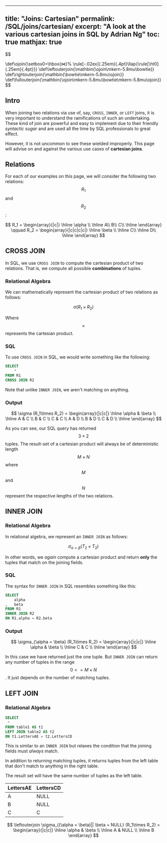 ---
title: "Joins: Cartesian"
permalink: /SQL/joins/cartesian/
excerpt: "A look at the various cartesian joins in SQL by Adrian Ng"
toc: true
mathjax: true
--


$$

\def\ojoin{\setbox0=\hbox{$\bowtie$}%
  \rule[-.02ex]{.25em}{.4pt}\llap{\rule[\ht0]{.25em}{.4pt}}}
\def\leftouterjoin{\mathbin{\ojoin\mkern-5.8mu\bowtie}}
\def\rightouterjoin{\mathbin{\bowtie\mkern-5.8mu\ojoin}}
\def\fullouterjoin{\mathbin{\ojoin\mkern-5.8mu\bowtie\mkern-5.8mu\ojoin}}
$$

## Intro

When joining two relations via use of, say, `CROSS`, `INNER`, or `LEFT` joins, it is very important to understand the ramifications of such an undertaking. 
These kind of join are powerful and easy to implement due to their friendly _syntactic sugar_ and are used all the time by SQL professionals to great effect. 

However, it is not uncommon to see these wielded improperly. This page will advise on and against the various use cases of __cartesian joins__.

## Relations

For each of our examples on this page, we will consider the following two relations: $$R_1$$ and $$R_2$$:

$$
R_1 =
\begin{array}{|c|}
\hline
\alpha \\ \hline
A\\
B\\
C\\ \hline
\end{array}
\qquad
R_2 =
\begin{array}{|c|c|c|c|}
\hline
\beta \\ \hline
C\\ \hline
D\\ \hline
\end{array}
$$


## CROSS JOIN

In SQL, we use `CROSS JOIN` to compute the cartesian product of two relations.
That is, we compute all possible __combinations__ of tuples.

### Relational Algebra

We can mathematically represent the cartesian product of two relations as follows:

$$
\sigma (R_1 \times R_2)
$$ 

Where $$\times$$ represents the cartesian product.

### SQL

To use `CROSS JOIN` in SQL, we would write something like the following:

```sql
SELECT
	*
FROM R1
CROSS JOIN R2
```
Note that unlike `INNER JOIN`, we aren't matching on anything. 

### Output

$$
\sigma (R_1\times R_2) = 
\begin{array}{|c|c|}
\hline
\alpha & \beta \\ \hline
A & C \\ 
B & C \\ 
C & C \\ 
A & D \\ 
B & D \\  
C & D \\ \hline
\end{array} 
$$

As you can see, our SQL query has returned $$3 \times 2 $$ tuples.
The result-set of a cartesian product will always be of deterministic length $$M \times N$$ where $$M$$ and $$N$$ represent the respective lengths of the two relations.

## INNER JOIN

### Relational Algebra

In relational algebra, we represent an `INNER JOIN` as follows:

$$
\sigma_{\alpha = \beta} (T_2 \times T_2)
$$

In other words, we _again_ compute a cartesian product and return __only__ the tuples that match on the joining fields.

### SQL

The syntax for `INNER JOIN` in SQL resembles something like this:

```sql
SELECT 
	alpha
,	beta
FROM R1
INNER JOIN R2
ON R1.alpha = R2.beta
```

### Output

$$
\sigma_{\alpha = \beta} (R_1\times R_2) = 
\begin{array}{|c|c|}
\hline
\alpha & \beta \\ \hline 
C & C \\ \hline
\end{array} 
$$

In this case we have returned just the one tuple. But `INNER JOIN` can return any number of tuples in the range $$0 <= M\times N$$. It just depends on the number of matching tuples. 

## LEFT JOIN

### Relational Algebra

```sql
SELECT 
 *
FROM table1 AS t1
LEFT JOIN table2 AS t2
ON t1.LettersAE = t2.LettersCD
```

This is similar to an `INNER JOIN` but relaxes the condition that the joining fields must _always_ match.

In addition to returning matching tuples, it returns tuples from the left table that don't match to anything in the right table.

The result set will have the same number of tuples as the left table.

|LettersAE|LettersCD|
|---|---|
|A|NULL|
|B|NULL|
|C|C|


$$
\leftouterjoin
\sigma_{(\alpha = \beta)|| \beta = NULL} (R_1\times R_2) = 
\begin{array}{|c|c|}
\hline
\alpha & \beta \\ \hline 
A & NULL \\ \hline
B
\end{array} 
$$

